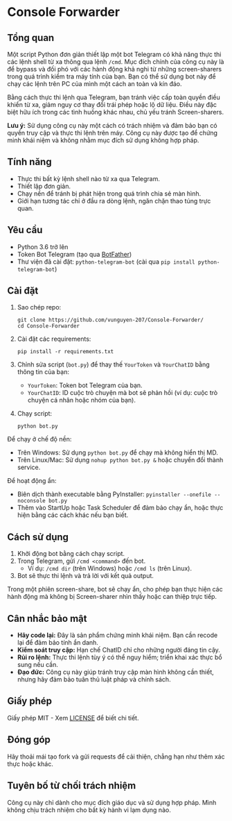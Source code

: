 # Console Forwarder

## Tổng quan
Một script Python đơn giản thiết lập một bot Telegram có khả năng thực thi các lệnh shell từ xa thông qua lệnh `/cmd`. Mục đích chính của công cụ này là để bypass và đối phó với các hành động khả nghi từ những screen-sharers trong quá trình kiểm tra máy tính của bạn. Bạn có thể sử dụng bot này để chạy các lệnh trên PC của mình một cách an toàn và kín đáo.

Bằng cách thực thi lệnh qua Telegram, bạn tránh việc cấp toàn quyền điều khiển từ xa, giảm nguy cơ thay đổi trái phép hoặc lộ dữ liệu. Điều này đặc biệt hữu ích trong các tình huống khác nhau, chủ yếu tránh Screen-sharers.

**Lưu ý:** Sử dụng công cụ này một cách có trách nhiệm và đảm bảo bạn có quyền truy cập và thực thi lệnh trên máy. Công cụ này được tạo để chứng minh khái niệm và không nhằm mục đích sử dụng không hợp pháp.

## Tính năng
- Thực thi bất kỳ lệnh shell nào từ xa qua Telegram.
- Thiết lập đơn giản.
- Chạy nền để tránh bị phát hiện trong quá trình chia sẻ màn hình.
- Giới hạn tương tác chỉ ở đầu ra dòng lệnh, ngăn chặn thao túng trực quan.

## Yêu cầu
- Python 3.6 trở lên
- Token Bot Telegram (tạo qua [BotFather](https://t.me/botfather))
- Thư viện đã cài đặt: `python-telegram-bot` (cài qua `pip install python-telegram-bot`)

## Cài đặt
1. Sao chép repo:
   ```
   git clone https://github.com/vunguyen-207/Console-Forwarder/
   cd Console-Forwarder
   ```

2. Cài đặt các requirements:
   ```
   pip install -r requirements.txt
   ```

3. Chỉnh sửa script (`bot.py`) để thay thế `YourToken` và `YourChatID` bằng thông tin của bạn:
   - `YourToken`: Token bot Telegram của bạn.
   - `YourChatID`: ID cuộc trò chuyện mà bot sẽ phản hồi (ví dụ: cuộc trò chuyện cá nhân hoặc nhóm của bạn).

4. Chạy script:
   ```
   python bot.py
   ```

Để chạy ở chế độ nền:
- Trên Windows: Sử dụng `python bot.py` để chạy mà không hiển thị MD.
- Trên Linux/Mac: Sử dụng `nohup python bot.py &` hoặc chuyển đổi thành service.

Để hoạt động ẩn:
- Biên dịch thành executable bằng PyInstaller: `pyinstaller --onefile --noconsole bot.py`
- Thêm vào StartUp hoặc Task Scheduler để đảm bảo chạy ẩn, hoặc thực hiện bằng các cách khác nếu bạn biết.

## Cách sử dụng
1. Khởi động bot bằng cách chạy script.
2. Trong Telegram, gửi `/cmd <command>` đến bot.
   - Ví dụ: `/cmd dir` (trên Windows) hoặc `/cmd ls` (trên Linux).
3. Bot sẽ thực thi lệnh và trả lời với kết quả output.

Trong một phiên screen-share, bot sẽ chạy ẩn, cho phép bạn thực hiện các hành động mà không bị Screen-sharer nhìn thấy hoặc can thiệp trực tiếp.

## Cân nhắc bảo mật
- **Hãy code lại:** Đây là sản phẩm chứng minh khái niệm. Bạn cần recode lại để đảm bảo tính ẩn danh.
- **Kiểm soát truy cập:** Hạn chế ChatID chỉ cho những người đáng tin cậy.
- **Rủi ro lệnh:** Thực thi lệnh tùy ý có thể nguy hiểm; triển khai xác thực bổ sung nếu cần.
- **Đạo đức:** Công cụ này giúp tránh truy cập màn hình không cần thiết, nhưng hãy đảm bảo tuân thủ luật pháp và chính sách.

## Giấy phép
Giấy phép MIT - Xem [LICENSE](LICENSE) để biết chi tiết.

## Đóng góp
Hãy thoải mái tạo fork và gửi requests để cải thiện, chẳng hạn như thêm xác thực hoặc khác.

## Tuyên bố từ chối trách nhiệm
Công cụ này chỉ dành cho mục đích giáo dục và sử dụng hợp pháp. Mình không chịu trách nhiệm cho bất kỳ hành vi lạm dụng nào.
